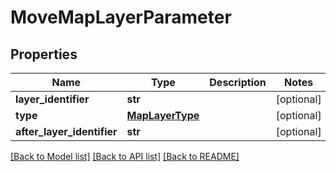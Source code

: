 # MoveMapLayerParameter

## Properties
Name | Type | Description | Notes
------------ | ------------- | ------------- | -------------
**layer_identifier** | **str** |  | [optional] 
**type** | [**MapLayerType**](MapLayerType.md) |  | [optional] 
**after_layer_identifier** | **str** |  | [optional] 

[[Back to Model list]](../README.md#documentation-for-models) [[Back to API list]](../README.md#documentation-for-api-endpoints) [[Back to README]](../README.md)

